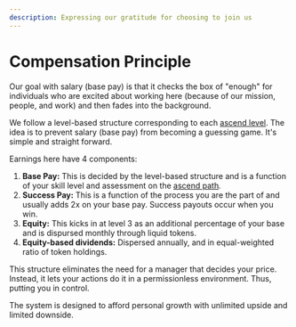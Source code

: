 ```yaml
---
description: Expressing our gratitude for choosing to join us
---
```


# Compensation Principle

Our goal with salary \(base pay\) is that it checks the box of "enough" for individuals who are excited about working here \(because of our mission, people, and work\) and then fades into the background.

We follow a level-based structure corresponding to each [ascend level](https://playbook.thevantageproject.com/evolving/basics-of-ascending/). The idea is to prevent salary \(base pay\) from becoming a guessing game. It's simple and straight forward.

Earnings here have 4 components:

1. **Base Pay:** This is decided by the level-based structure and is a function of your skill level and assessment on the [ascend path](https://playbook.thevantageproject.com/evolving/basics-of-ascending/)_._ 
2. **Success Pay:** This is a function of the process you are the part of and usually adds 2x on your base pay. Success payouts occur when you win. 
3. **Equity:** This kicks in at level 3 as an additional percentage of your base and is dispursed monthly through liquid tokens. 
4. **Equity-based dividends:** Dispersed annually, and in equal-weighted ratio of token holdings.

This structure eliminates the need for a manager that decides your price.  
Instead, it lets your actions do it in a permissionless environment. Thus, putting you in control.

The system is designed to afford personal growth with unlimited upside and limited downside.

